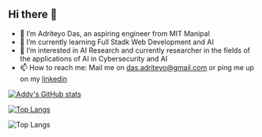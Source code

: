 ## Hi there 👋

- 🔭 I’m Adriteyo Das, an aspiring engineer from MIT Manipal
- 🌱 I’m currently learning Full Stadk Web Development and AI
- 👯 I’m interested in AI Research and currently researcher in the fields of the applications of AI in Cybersecurity and AI
- 📫 How to reach me: Mail me on das.adriteyo@gmail.com or ping me up on my [linkedin](https://www.linkedin.com/in/adriteyo-das/)

[![Addy's GitHub stats](https://github-readme-stats.vercel.app/api?username=Addycted)](https://github.com/Addycted/github-readme-stats&show_icons=true&theme=radical)


[![Top Langs](https://github-readme-stats.vercel.app/api/top-langs/?username=Addycteda&layout=donut-vertical)](https://github.com/Addycted/github-readme-stats)

![Top Langs](https://github-readme-stats.vercel.app/api/top-langs/?username=Addycted&size_weight=0.5&count_weight=0.5)
